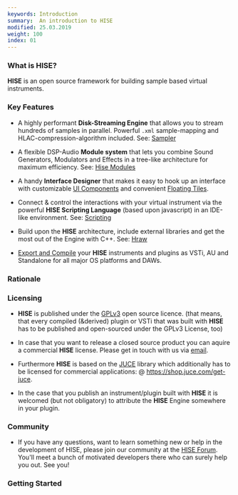 ```yaml
---
keywords: Introduction
summary:  An introduction to HISE
modified: 25.03.2019
weight: 100
index: 01
---
```


### What is HISE?

**HISE** is an open source framework for building sample based virtual instruments. 

### Key Features
- A highly performant **Disk-Streaming Engine** that allows you to stream hundreds of samples in parallel. Powerful `.xml` sample-mapping and HLAC-compression-algorithm included. See: [Sampler](/hise-modules/sound-generators/list/streamingsampler)

- A flexible DSP-Audio **Module system** that lets you combine Sound Generators, Modulators and Effects in a tree-like architecture for maximum efficiency. See: [Hise Modules](/hise-modules)

- A handy **Interface Designer** that makes it easy to hook up an interface with customizable [UI Components](/ui-components/plugin-components) and convenient [Floating Tiles](/ui-components/floating-tiles/plugin).

- Connect & control the interactions with your virtual instrument via the powerful **HISE Scripting Language** (based upon javascript) in an IDE-like environment. See: [Scripting](/scripting) 

- Build upon the **HISE** architecture, include external libraries and get the most out of the Engine with C++. See: [Hraw](/hraw)

- [Export and Compile](/working-with-hise/project-management/export) your **HISE** instruments and plugins as VSTi, AU and Standalone for all major OS platforms and DAWs. 


### Rationale


### Licensing
- **HISE** is published under the [GPLv3](http://www.gnu.org/licenses/gpl-3.0) open source licence. 
  (that means, that every compiled (&derived) plugin or VSTi that was built with **HISE** has to be published and open-sourced under the GPLv3 License, too)

- In case that you want to release a closed source product you can aquire a commercial **HISE** license. Please get in touch with us via [email](mailto:info@hise.audio).
  
- Furthermore **HISE** is based on the [JUCE](http://www.juce.com) library which additionally has to be licensed for commercial applications: @ https://shop.juce.com/get-juce. 
  
- In the case that you publish an instrument/plugin built with **HISE**  it is welcomed (but not obligatory) to attribute the **HISE** Engine somewhere in your plugin.


### Community
- If you have any questions, want to learn something new or help in the development of HISE, please join our community at the [HISE Forum](https://forum.hise.audio/). You'll meet a bunch of motivated developers there who can surely help you out. See you!



### Getting Started


